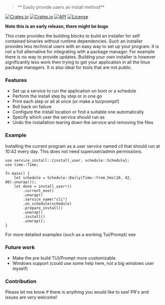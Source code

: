> ** Easily provide users an install method**

[![Crates.io](https://img.shields.io/crates/v/service-install?style=flat-square)](https://crates.io/crates/service-install)
[![Crates.io](https://img.shields.io/crates/d/service-install?style=flat-square)](https://crates.io/crates/service-install)
[![API](https://docs.rs/service-install/badge.svg)](https://docs.rs/service-install)
[![License](https://img.shields.io/badge/license-MIT-blue?style=flat-square)](LICENSE-MIT)

**Note this is an early release, there might be bugs**

This crate provides the building blocks to build an installer for self contained
binaries without runtime dependencies. Such an installer provides less technical
users with an easy way to set up your program. It is not a full alternative for
integrating with a package manager. For example there is no way to provide
updates. Building your own installer is however significantly less work then
trying to get your application in all the linux package managers. It is also
ideal for tools that are not public. 

### Features
 - Set up a service to run the application on boot or a schedule
 - Perform the install step by step or in one go
 - Print each step or all at once (or make a tui/prompt!)
 - Roll back on failure
 - Configure the install location or find a suitable one automatically
 - Specify which user the service should run as
 - Undo the installation tearing down the service and removing the files

### Example
Installing the current program as a user service named *cli* that should run at
10:42 every day. This does not need superuser/admin permissions.

```rust,ignore
use service_install::{install_user, schedule::Schedule};
use time::Time;

fn main() {
    let schedule = Schedule::Daily(Time::from_hms(10, 42, 00).unwrap());
    let done = install_user!()
        .current_exe()
        .unwrap()
        .service_name("cli")
        .on_schedule(schedule)
        .prepare_install()
        .unwrap()
        .install()
        .unwrap();
}
```
For more detailed examples (such as a working Tui/Prompt) see 

### Future work
 - Make the pre build TUI/Prompt more customizable.
 - Windows support (could use some help here, not a big windows user myself)

### Contribution
Please let me know if there is anything you would like to see! PR's and issues
are very welcome!
